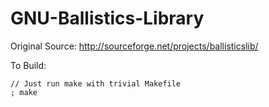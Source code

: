 GNU-Ballistics-Library
======================

Original Source: http://sourceforge.net/projects/ballisticslib/

To Build:

    // Just run make with trivial Makefile
    ; make

